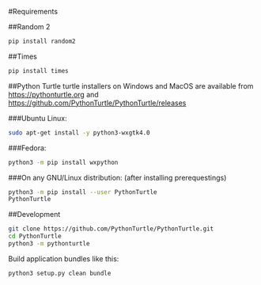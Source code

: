 #Requirements

##Random 2
```bash
pip install random2
```
##Times
```bash
pip install times
```

##Python Turtle
turtle installers on Windows and MacOS are available from https://pythonturtle.org and https://github.com/PythonTurtle/PythonTurtle/releases

###Ubuntu Linux:
```bash
sudo apt-get install -y python3-wxgtk4.0
```
###Fedora:
```bash
python3 -m pip install wxpython
```
###On any GNU/Linux distribution: (after installing prerequestings)
```bash
python3 -m pip install --user PythonTurtle
PythonTurtle
```

##Development
```bash
git clone https://github.com/PythonTurtle/PythonTurtle.git
cd PythonTurtle
python3 -m pythonturtle
```
Build application bundles like this:
```bash
python3 setup.py clean bundle
```
